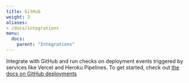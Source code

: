 ```yaml
---
title: GitHub
weight: 3
aliases:
- /docs/integrations
menu:
  docs:
    parent: "Integrations"
---
```


Integrate with GitHub and run checks on deployment events triggered by services like Vercel and Heroku Pipelines.
To get started, check out [the docs on GitHub deployments](/docs/cicd/github/)
